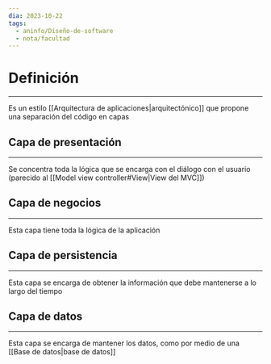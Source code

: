 ```yaml
---
dia: 2023-10-22
tags:
  - aninfo/Diseño-de-software
  - nota/facultad
---
```

# Definición
---
Es un estilo [[Arquitectura de aplicaciones|arquitectónico]] que propone una separación del código en capas

## Capa de presentación
---
Se concentra toda la lógica que se encarga con el diálogo con el usuario (parecido al [[Model view controller#View|View del MVC]])

## Capa de negocios
---
Esta capa tiene toda la lógica de la aplicación

## Capa de persistencia
---
Esta capa se encarga de obtener la información que debe mantenerse a lo largo del tiempo

## Capa de datos
---
Esta capa se encarga de mantener los datos, como por medio de una [[Base de datos|base de datos]]